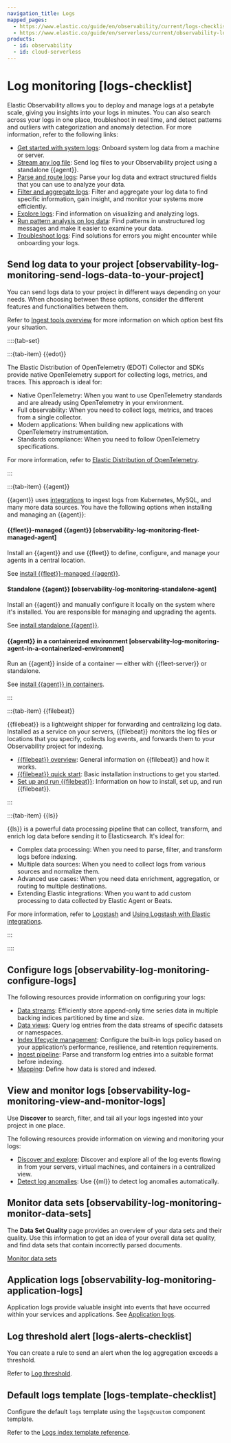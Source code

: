 ```yaml
---
navigation_title: Logs
mapped_pages:
  - https://www.elastic.co/guide/en/observability/current/logs-checklist.html
  - https://www.elastic.co/guide/en/serverless/current/observability-log-monitoring.html
products:
  - id: observability
  - id: cloud-serverless
---
```


# Log monitoring [logs-checklist]

Elastic Observability allows you to deploy and manage logs at a petabyte scale, giving you insights into your logs in minutes. You can also search across your logs in one place, troubleshoot in real time, and detect patterns and outliers with categorization and anomaly detection. For more information, refer to the following links:

* [Get started with system logs](/solutions/observability/logs/get-started-with-system-logs.md): Onboard system log data from a machine or server.
* [Stream any log file](/solutions/observability/logs/stream-any-log-file.md): Send log files to your Observability project using a standalone {{agent}}.
* [Parse and route logs](/solutions/observability/logs/parse-route-logs.md): Parse your log data and extract structured fields that you can use to analyze your data.
* [Filter and aggregate logs](/solutions/observability/logs/filter-aggregate-logs.md#logs-filter): Filter and aggregate your log data to find specific information, gain insight, and monitor your systems more efficiently.
* [Explore logs](/solutions/observability/logs/discover-logs.md): Find information on visualizing and analyzing logs.
* [Run pattern analysis on log data](/solutions/observability/logs/run-pattern-analysis-on-log-data.md): Find patterns in unstructured log messages and make it easier to examine your data.
* [Troubleshoot logs](/troubleshoot/observability/troubleshoot-logs.md): Find solutions for errors you might encounter while onboarding your logs.

## Send log data to your project [observability-log-monitoring-send-logs-data-to-your-project]

You can send logs data to your project in different ways depending on your needs. When choosing between these options, consider the different features and functionalities between them. 

Refer to [Ingest tools overview](/manage-data/ingest/tools.md) for more information on which option best fits your situation.


::::{tab-set}

:::{tab-item} {{edot}}

The Elastic Distribution of OpenTelemetry (EDOT) Collector and SDKs provide native OpenTelemetry support for collecting logs, metrics, and traces. This approach is ideal for:

* Native OpenTelemetry: When you want to use OpenTelemetry standards and are already using OpenTelemetry in your environment.
* Full observability: When you need to collect logs, metrics, and traces from a single collector.
* Modern applications: When building new applications with OpenTelemetry instrumentation.
* Standards compliance: When you need to follow OpenTelemetry specifications.

For more information, refer to [Elastic Distribution of OpenTelemetry](opentelemetry://reference/index.md).

:::

:::{tab-item} {{agent}}

{{agent}} uses [integrations](https://www.elastic.co/integrations/data-integrations) to ingest logs from Kubernetes, MySQL, and many more data sources. You have the following options when installing and managing an {{agent}}:


#### {{fleet}}-managed {{agent}} [observability-log-monitoring-fleet-managed-agent]

Install an {{agent}} and use {{fleet}} to define, configure, and manage your agents in a central location.

See [install {{fleet}}-managed {{agent}}](/reference/fleet/install-fleet-managed-elastic-agent.md).


#### Standalone {{agent}} [observability-log-monitoring-standalone-agent]

Install an {{agent}} and manually configure it locally on the system where it's installed. You are responsible for managing and upgrading the agents.

See [install standalone {{agent}}](/reference/fleet/install-standalone-elastic-agent.md).


#### {{agent}} in a containerized environment [observability-log-monitoring-agent-in-a-containerized-environment]

Run an {{agent}} inside of a container — either with {{fleet-server}} or standalone.

See [install {{agent}} in containers](/reference/fleet/install-elastic-agents-in-containers.md).

:::

:::{tab-item} {{filebeat}}

{{filebeat}} is a lightweight shipper for forwarding and centralizing log data. Installed as a service on your servers, {{filebeat}} monitors the log files or locations that you specify, collects log events, and forwards them to your Observability project for indexing.

* [{{filebeat}} overview](beats://reference/filebeat/index.md): General information on {{filebeat}} and how it works.
* [{{filebeat}} quick start](beats://reference/filebeat/filebeat-installation-configuration.md): Basic installation instructions to get you started.
* [Set up and run {{filebeat}}](beats://reference/filebeat/setting-up-running.md): Information on how to install, set up, and run {{filebeat}}.

:::

:::{tab-item} {{ls}}

{{ls}} is a powerful data processing pipeline that can collect, transform, and enrich log data before sending it to Elasticsearch. It's ideal for:

* Complex data processing: When you need to parse, filter, and transform logs before indexing.
* Multiple data sources: When you need to collect logs from various sources and normalize them.
* Advanced use cases: When you need data enrichment, aggregation, or routing to multiple destinations.
* Extending Elastic integrations: When you want to add custom processing to data collected by Elastic Agent or Beats.

For more information, refer to [Logstash](logstash://reference/index.md) and [Using Logstash with Elastic integrations](logstash://reference/using-logstash-with-elastic-integrations.md).

:::

::::

## Configure logs [observability-log-monitoring-configure-logs]

The following resources provide information on configuring your logs:

* [Data streams](/manage-data/data-store/data-streams.md): Efficiently store append-only time series data in multiple backing indices partitioned by time and size.
* [Data views](/explore-analyze/find-and-organize/data-views.md): Query log entries from the data streams of specific datasets or namespaces.
* [Index lifecycle management](/manage-data/lifecycle/index-lifecycle-management/tutorial-customize-built-in-policies.md): Configure the built-in logs policy based on your application’s performance, resilience, and retention requirements.
* [Ingest pipeline](/manage-data/ingest/transform-enrich/ingest-pipelines.md): Parse and transform log entries into a suitable format before indexing.
* [Mapping](/manage-data/data-store/mapping.md): Define how data is stored and indexed.


## View and monitor logs [observability-log-monitoring-view-and-monitor-logs]

Use **Discover** to search, filter, and tail all your logs ingested into your project in one place.

The following resources provide information on viewing and monitoring your logs:

* [Discover and explore](/solutions/observability/logs/discover-logs.md): Discover and explore all of the log events flowing in from your servers, virtual machines, and containers in a centralized view.
* [Detect log anomalies](/explore-analyze/machine-learning/anomaly-detection.md): Use {{ml}} to detect log anomalies automatically.


## Monitor data sets [observability-log-monitoring-monitor-data-sets]

The **Data Set Quality** page provides an overview of your data sets and their quality. Use this information to get an idea of your overall data set quality, and find data sets that contain incorrectly parsed documents.

[Monitor data sets](/solutions/observability/data-set-quality-monitoring.md)


## Application logs [observability-log-monitoring-application-logs]

Application logs provide valuable insight into events that have occurred within your services and applications. See [Application logs](/solutions/observability/logs/stream-application-logs.md).

## Log threshold alert [logs-alerts-checklist]

You can create a rule to send an alert when the log aggregation exceeds a threshold.

Refer to [Log threshold](/solutions/observability/incident-management/create-log-threshold-rule.md).


## Default logs template [logs-template-checklist]

Configure the default `logs` template using the `logs@custom` component template.

Refer to the [Logs index template reference](/solutions/observability/logs/logs-index-template-reference.md).